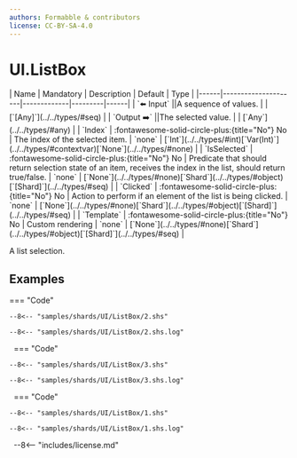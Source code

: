 ```yaml
---
authors: Formabble & contributors
license: CC-BY-SA-4.0
---
```



# UI.ListBox

<div class="sh-parameters" markdown="1">
| Name | Mandatory | Description | Default | Type |
|------|---------------------|-------------|---------|------|
| `⬅️ Input` ||A sequence of values. | | [`[Any]`](../../types/#seq) |
| `Output ➡️` ||The selected value. | | [`Any`](../../types/#any) |
| `Index` | :fontawesome-solid-circle-plus:{title="No"} No  | The index of the selected item. | `none` | [`Int`](../../types/#int)[`Var(Int)`](../../types/#contextvar)[`None`](../../types/#none) |
| `IsSelected` | :fontawesome-solid-circle-plus:{title="No"} No  | Predicate that should return selection state of an item, receives the index in the list, should return true/false. | `none` | [`None`](../../types/#none)[`Shard`](../../types/#object)[`[Shard]`](../../types/#seq) |
| `Clicked` | :fontawesome-solid-circle-plus:{title="No"} No  | Action to perform if an element of the list is being clicked. | `none` | [`None`](../../types/#none)[`Shard`](../../types/#object)[`[Shard]`](../../types/#seq) |
| `Template` | :fontawesome-solid-circle-plus:{title="No"} No  | Custom rendering | `none` | [`None`](../../types/#none)[`Shard`](../../types/#object)[`[Shard]`](../../types/#seq) |

</div>

A list selection.

## Examples

=== "Code"

  ```x86asm linenums="1"
  --8<-- "samples/shards/UI/ListBox/2.shs"
  ```

  ```
  --8<-- "samples/shards/UI/ListBox/2.shs.log"
  ```
&nbsp;
=== "Code"

  ```x86asm linenums="1"
  --8<-- "samples/shards/UI/ListBox/3.shs"
  ```

  ```
  --8<-- "samples/shards/UI/ListBox/3.shs.log"
  ```
&nbsp;
=== "Code"

  ```x86asm linenums="1"
  --8<-- "samples/shards/UI/ListBox/1.shs"
  ```

  ```
  --8<-- "samples/shards/UI/ListBox/1.shs.log"
  ```
&nbsp;
--8<-- "includes/license.md"

